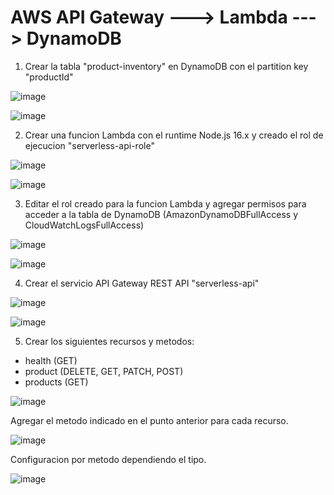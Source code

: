 # AWS API Gateway ---> Lambda ---> DynamoDB 

1. Crear la tabla "product-inventory" en DynamoDB con el partition key "productId"

![image](https://github.com/juan-conde-21/aws_lambda/assets/13276404/122b4d73-b45a-4edb-bece-f02e9dc9af7c)

![image](https://github.com/juan-conde-21/aws_lambda/assets/13276404/4ea63c6d-2879-41cf-904c-a5b5fa1343c8)

2. Crear una funcion Lambda con el runtime Node.js 16.x y creado el rol de ejecucion "serverless-api-role"

![image](https://github.com/juan-conde-21/aws_lambda/assets/13276404/85ca2e20-ded3-4850-8441-0929bdbfcb74)

![image](https://github.com/juan-conde-21/aws_lambda/assets/13276404/2650bc6d-9d2c-423d-977b-48c6614f4fba)


3. Editar el rol creado para la funcion Lambda y agregar permisos para acceder a la tabla de DynamoDB (AmazonDynamoDBFullAccess y CloudWatchLogsFullAccess)

![image](https://github.com/juan-conde-21/aws_lambda/assets/13276404/0d3f4829-e6fd-466f-9896-1ee14e41318f)

![image](https://github.com/juan-conde-21/aws_lambda/assets/13276404/9e8c5058-19a9-4731-905b-3073501b3ead)

4. Crear el servicio API Gateway REST API "serverless-api"

![image](https://github.com/juan-conde-21/aws_lambda/assets/13276404/9422e612-9674-4c29-ad98-6014797a9561)

![image](https://github.com/juan-conde-21/aws_lambda/assets/13276404/a210cb33-dbfc-4533-9897-ed96b63d7813)

5. Crear los siguientes recursos y metodos:

  - health (GET)
  - product (DELETE, GET, PATCH, POST)
  - products (GET)
 
  ![image](https://github.com/juan-conde-21/aws_lambda/assets/13276404/14108357-c98d-49c3-a1b6-c29157117969)
  
  Agregar el metodo indicado en el punto anterior para cada recurso.
  
  ![image](https://github.com/juan-conde-21/aws_lambda/assets/13276404/178f7e86-06be-4eea-ba7b-6d4f77da8d61)
  
  Configuracion por metodo dependiendo el tipo.

  ![image](https://github.com/juan-conde-21/aws_lambda/assets/13276404/ad2c2441-b7a6-460d-8fdf-592e0e06957a)







